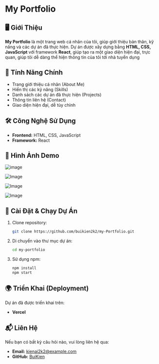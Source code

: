 # My Portfolio

## 🖥️ Giới Thiệu
**My Portfolio** là một trang web cá nhân của tôi, giúp giới thiệu bản thân, kỹ năng và các dự án đã thực hiện. Dự án được xây dựng bằng **HTML, CSS, JavaScript** với framework **React**, giúp tạo ra một giao diện hiện đại, trực quan, giúp tôi dễ dàng thể hiện thông tin của tôi tới nhà tuyển dụng

## 🚀 Tính Năng Chính
- Trang giới thiệu cá nhân (About Me)
- Hiển thị các kỹ năng (Skills)
- Danh sách các dự án đã thực hiện (Projects)
- Thông tin liên hệ (Contact)
- Giao diện hiện đại, dễ tùy chỉnh

## 🛠️ Công Nghệ Sử Dụng
- **Frontend:** HTML, CSS, JavaScript
- **Framework:** React 

## 📸 Hình Ảnh Demo
![image](https://github.com/user-attachments/assets/c484c0e8-098b-40fd-8806-4154773ea8d6)

![Image](https://github.com/user-attachments/assets/d18ee98e-7305-4eed-8b49-429701d02e33)

![Image](https://github.com/user-attachments/assets/85bbe521-946a-4739-8e2b-e47bd781f27a)

![Image](https://github.com/user-attachments/assets/dd2ed90c-e61b-4f48-a1ca-e44445a1c29d)

## 🔧 Cài Đặt & Chạy Dự Án
1. Clone repository:
   ```bash
   git clone https://github.com/buikien2k2/my-Portfolio.git
   ```
2. Di chuyển vào thư mục dự án:
   ```bash
   cd my-portfolio
   ```
3. Sử dụng npm:
   ```bash
   npm install
   npm start
   ```

## 🌍 Triển Khai (Deployment)
Dự án đã được triển khai trên:
- **Vercel**


## 📬 Liên Hệ
Nếu bạn có bất kỳ câu hỏi nào, vui lòng liên hệ qua:
- **Email:** kienai2k2@example.com
- **GitHub:** [BuiKien](https://github.com/buikien2k2)

